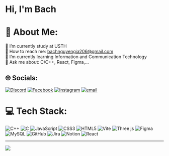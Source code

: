 # Hi, I'm Bach<br>

# 💫 About Me:
🔭 I’m currently study at USTH<br>
🤝 How to reach me: bachnguyengia206@gmail.com<br>
🌱 I’m currently learning Information and Communication Technology<br>
💬 Ask me about: C/C++, React, Figma,...<br>


## 🌐 Socials:
[![Discord](https://img.shields.io/badge/Discord-%237289DA.svg?logo=discord&logoColor=white)](https://discord.gg/Probeee#0517) [![Facebook](https://img.shields.io/badge/Facebook-%231877F2.svg?logo=Facebook&logoColor=white)](https://facebook.com/bach.nguyengia.982) [![Instagram](https://img.shields.io/badge/Instagram-%23E4405F.svg?logo=Instagram&logoColor=white)](https://instagram.com/bachng.5904) [![email](https://img.shields.io/badge/Email-D14836?logo=gmail&logoColor=white)](mailto:bachnguyengia206@gmail.com) 

# 💻 Tech Stack:
![C++](https://img.shields.io/badge/c++-%2300599C.svg?style=for-the-badge&logo=c%2B%2B&logoColor=white) ![C](https://img.shields.io/badge/c-%2300599C.svg?style=for-the-badge&logo=c&logoColor=white) ![JavaScript](https://img.shields.io/badge/javascript-%23323330.svg?style=for-the-badge&logo=javascript&logoColor=%23F7DF1E) ![CSS3](https://img.shields.io/badge/css3-%231572B6.svg?style=for-the-badge&logo=css3&logoColor=white) ![HTML5](https://img.shields.io/badge/html5-%23E34F26.svg?style=for-the-badge&logo=html5&logoColor=white) ![Vite](https://img.shields.io/badge/vite-%23646CFF.svg?style=for-the-badge&logo=vite&logoColor=white) ![Three js](https://img.shields.io/badge/threejs-black?style=for-the-badge&logo=three.js&logoColor=white) ![Figma](https://img.shields.io/badge/figma-%23F24E1E.svg?style=for-the-badge&logo=figma&logoColor=white) ![MySQL](https://img.shields.io/badge/mysql-4479A1.svg?style=for-the-badge&logo=mysql&logoColor=white) ![GitHub](https://img.shields.io/badge/github-%23121011.svg?style=for-the-badge&logo=github&logoColor=white) ![Jira](https://img.shields.io/badge/jira-%230A0FFF.svg?style=for-the-badge&logo=jira&logoColor=white) ![Notion](https://img.shields.io/badge/Notion-%23000000.svg?style=for-the-badge&logo=notion&logoColor=white) ![React](https://img.shields.io/badge/react-%2320232a.svg?style=for-the-badge&logo=react&logoColor=%2361DAFB)

---
[![](https://visitcount.itsvg.in/api?id=NguyenGiaBach5924&icon=0&color=0)](https://visitcount.itsvg.in)

<!-- Proudly created with GPRM ( https://gprm.itsvg.in ) -->
